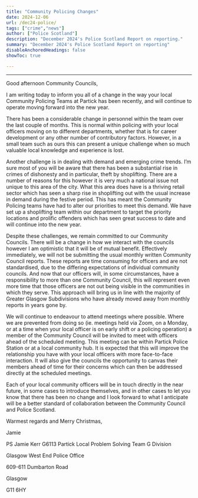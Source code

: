 ```yaml
---
title: "Community Policing Changes" 
date: 2024-12-06
url: /dec24-police/
tags: ["crime","news"]
author: ["Police Scotland"]
description: "December 2024's Police Scotland Report on reporting." 
summary: "December 2024's Police Scotland Report on reporting"
disableAnchoredHeadings: false
showToc: true

---
```


---

Good afternoon Community Councils,

I am writing today to inform you all of a change in the way your local Community Policing Teams at Partick has been recently, and will continue to operate moving forward into the new year.

There has been a considerable change in personnel within the team over the last couple of months. This is normal within policing with your local officers moving on to different departments, whether that is for career development or any other number of contributory factors. However, in a small team such as ours this can present a unique challenge when so much valuable local knowledge and experience is lost.

Another challenge is in dealing with demand and emerging crime trends. I’m sure most of you will be aware that there has been a substantial rise in crimes of dishonesty and in particular, theft by shoplifting. There are a number of reasons for this however it is very much a national issue not unique to this area of the city. What this area does have is a thriving retail sector which has seen a sharp rise in shoplifting out with the usual increase in demand during the festive period. This has meant the Community Policing teams have had to alter our priorities to meet this demand. We have set up a shoplifting team within our department to target the priority locations and prolific offenders which has seen great success to date and will continue into the new year.

Despite these challenges, we remain committed to our Community Councils. There will be a change in how we interact with the councils however I am optimistic that it will be of mutual benefit. Effectively immediately, we will not be submitting the usual monthly written Community Council reports. These reports are time consuming for officers and are not standardised, due to the differing expectations of individual community councils. And now that our officers will, in some circumstances, have a responsibility to more than one Community Council, this will represent even more time that those officers are not out being visible in the communities in which they serve. This approach will bring us in line with the majority of Greater Glasgow Subdivisions who have already moved away from monthly reports in years gone by.

We will continue to endeavour to attend meetings where possible. Where we are prevented from doing so (ie. meetings held via Zoom, on a Monday, or at a time when your local officer is on early shift or a policing operation) a member of the Community Council will be invited to meet with officers ahead of the scheduled meeting. This meeting can be within Partick Police Station or at a local community hub. It is expected that this will improve the relationship you have with your local officers with more face-to-face interaction. It will also give the councils the opportunity to canvas their members ahead of time for their concerns which can then be addressed directly at the scheduled meetings.

Each of your local community officers will be in touch directly in the near future, in some cases to introduce themselves, and in other cases to let you know that there has been no change and I look forward to what I anticipate will be a better standard of collaboration between the Community Council and Police Scotland.

Warmest regards and Merry Christmas,

Jamie

PS Jamie Kerr G6113
Partick Local Problem Solving Team
G Division

Glasgow West End Police Office

609-611 Dumbarton Road

Glasgow

G11 6HY